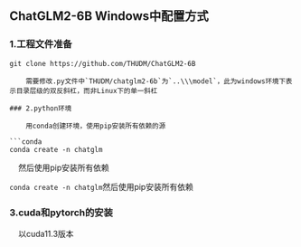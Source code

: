 ## ChatGLM2-6B Windows中配置方式

### 1.工程文件准备

```git clone https://github.com/THUDM/ChatGLM2-6B```

```
    需要修改.py文件中`THUDM/chatglm2-6b`为`..\\\model`，此为windows环境下表示目录层级的双反斜杠，而非Linux下的单一斜杠

### 2.python环境

    用conda创建环境，使用pip安装所有依赖的源

```conda
conda create -n chatglm
```

    然后使用pip安装所有依赖

```conda create -n chatglm```然后使用pip安装所有依赖

### 3.cuda和pytorch的安装

    以cuda11.3版本  
